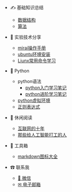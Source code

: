
- ✍ 基础知识总结

  - [数据结构](base_knowledge/data_structure.md)
  - [算法](base_knowledge/algorithm.md)
  
- 👑 实验技术分享
  
  - [mirai操作手册](tech/mirai.md)
  - [ubuntu环境安装](tech/ubuntu.md)
  - [Liunx常用命令学习](tech/liunx.md)
  
- 🐛 Python
  
  - python语法
    - [python入门学习笔记](python/python.md)
    - [python进阶学习笔记](python/python_adv.md)
  - [python虚拟环境](python/python虚拟环境.md)
  - [正则表达式](python/python_re.md)

- 📖 休闲阅读

  - [互联网的十年](read/互联网的十年.md)
  - [那些给人工智能打工的人](read/那些给人工智能打工的人.md)
  

- 🔨 工具箱
  
  - [markdown图标大全](tool/markdown图标大全.md)


- ☎ 联系我
  
  - [💬 微信](contact/wx.md)
  - [✉ 电子邮箱](contact/email.md)


